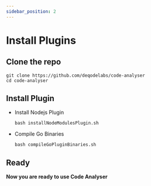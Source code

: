 ```yaml
---
sidebar_position: 2
---
```


# Install Plugins

## Clone the repo 
```
git clone https://github.com/deqodelabs/code-analyser
cd code-analyser
```


## Install Plugin
- Install Nodejs Plugin
  ```
  bash installNodeModulesPlugin.sh
  ```
- Compile Go Binaries
  ```
  bash compileGoPluginBinaries.sh
  ```

## Ready
**Now you are ready to use Code Analyser** 